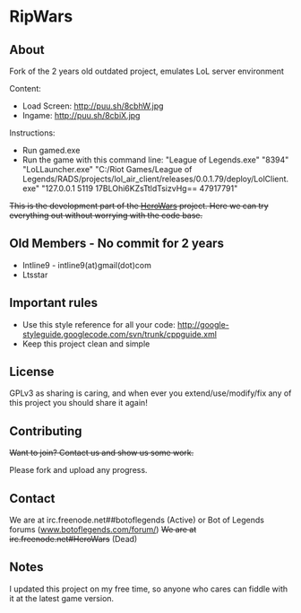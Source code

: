 RipWars
==================
About
------
Fork of the 2 years old outdated project, emulates LoL server environment

Content:
* Load Screen: http://puu.sh/8cbhW.jpg
* Ingame: http://puu.sh/8cbiX.jpg


Instructions:
* Run gamed.exe
* Run the game with this command line: "League of Legends.exe" "8394" "LoLLauncher.exe" "C:/Riot Games/League of Legends/RADS/projects/lol_air_client/releases/0.0.1.79/deploy/LolClient.exe" "127.0.0.1 5119 17BLOhi6KZsTtldTsizvHg== 47917791"

~~This is the development part of the [HeroWars](https://github.com/Intline9/HeroWars)  project. Here we can try everything out without worrying with the code base.~~

Old Members - No commit for 2 years
-------
* Intline9 - intline9(at)gmail(dot)com
* Ltsstar

Important rules
---------
* Use this style reference for all your code: http://google-styleguide.googlecode.com/svn/trunk/cppguide.xml
* Keep this project clean and simple

License
-------
GPLv3 as sharing is caring, and when ever you extend/use/modify/fix any of this project you should share it again!

Contributing
------------
~~Want to join? Contact us and show us some work.~~

Please fork and upload any progress.

Contact
-------
We are at irc.freenode.net##botoflegends (Active)
or Bot of Legends forums (www.botoflegends.com/forum/)
~~We are at irc.freenode.net#HeroWars~~ (Dead)

Notes
-------
I updated this project on my free time, so anyone who cares can fiddle with it at the latest game version.
